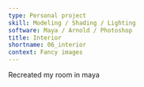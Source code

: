 ```yaml
---
type: Personal project
skill: Modeling / Shading / Lighting
software: Maya / Arnold / Photoshop
title: Interior
shortname: 06_interior
context: Fancy images
---
```


Recreated my room in maya